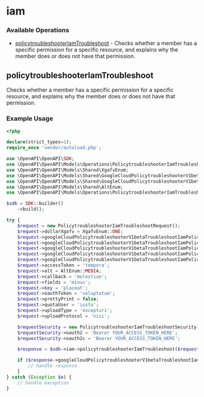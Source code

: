 # iam

### Available Operations

* [policytroubleshooterIamTroubleshoot](#policytroubleshooteriamtroubleshoot) - Checks whether a member has a specific permission for a specific resource, and explains why the member does or does not have that permission.

## policytroubleshooterIamTroubleshoot

Checks whether a member has a specific permission for a specific resource, and explains why the member does or does not have that permission.

### Example Usage

```php
<?php

declare(strict_types=1);
require_once 'vendor/autoload.php';

use \OpenAPI\OpenAPI\SDK;
use \OpenAPI\OpenAPI\Models\Operations\PolicytroubleshooterIamTroubleshootRequest;
use \OpenAPI\OpenAPI\Models\Shared\XgafvEnum;
use \OpenAPI\OpenAPI\Models\Shared\GoogleCloudPolicytroubleshooterV1betaTroubleshootIamPolicyRequest;
use \OpenAPI\OpenAPI\Models\Shared\GoogleCloudPolicytroubleshooterV1betaAccessTuple;
use \OpenAPI\OpenAPI\Models\Shared\AltEnum;
use \OpenAPI\OpenAPI\Models\Operations\PolicytroubleshooterIamTroubleshootSecurity;

$sdk = SDK::builder()
    ->build();

try {
    $request = new PolicytroubleshooterIamTroubleshootRequest();
    $request->dollarXgafv = XgafvEnum::ONE;
    $request->googleCloudPolicytroubleshooterV1betaTroubleshootIamPolicyRequest = new GoogleCloudPolicytroubleshooterV1betaTroubleshootIamPolicyRequest();
    $request->googleCloudPolicytroubleshooterV1betaTroubleshootIamPolicyRequest->accessTuple = new GoogleCloudPolicytroubleshooterV1betaAccessTuple();
    $request->googleCloudPolicytroubleshooterV1betaTroubleshootIamPolicyRequest->accessTuple->fullResourceName = 'debitis';
    $request->googleCloudPolicytroubleshooterV1betaTroubleshootIamPolicyRequest->accessTuple->permission = 'ipsa';
    $request->googleCloudPolicytroubleshooterV1betaTroubleshootIamPolicyRequest->accessTuple->principal = 'delectus';
    $request->accessToken = 'tempora';
    $request->alt = AltEnum::MEDIA;
    $request->callback = 'molestiae';
    $request->fields = 'minus';
    $request->key = 'placeat';
    $request->oauthToken = 'voluptatum';
    $request->prettyPrint = false;
    $request->quotaUser = 'iusto';
    $request->uploadType = 'excepturi';
    $request->uploadProtocol = 'nisi';

    $requestSecurity = new PolicytroubleshooterIamTroubleshootSecurity();
    $requestSecurity->oauth2 = 'Bearer YOUR_ACCESS_TOKEN_HERE';
    $requestSecurity->oauth2c = 'Bearer YOUR_ACCESS_TOKEN_HERE';

    $response = $sdk->iam->policytroubleshooterIamTroubleshoot($request, $requestSecurity);

    if ($response->googleCloudPolicytroubleshooterV1betaTroubleshootIamPolicyResponse !== null) {
        // handle response
    }
} catch (Exception $e) {
    // handle exception
}
```

